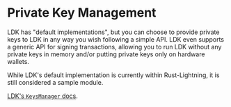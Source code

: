 # Private Key Management

LDK has "default implementations", but you can choose to provide private keys to LDK in any way you wish following a simple API. LDK even supports a generic API for signing transactions, allowing you to run LDK without any private keys in memory and/or putting private keys only on hardware wallets.

While LDK's default implementation is currently within Rust-Lightning, it is still considered a sample module.

[LDK's `KeysManager` docs](https://docs.rs/lightning/*/lightning/chain/keysinterface/struct.KeysManager.html).